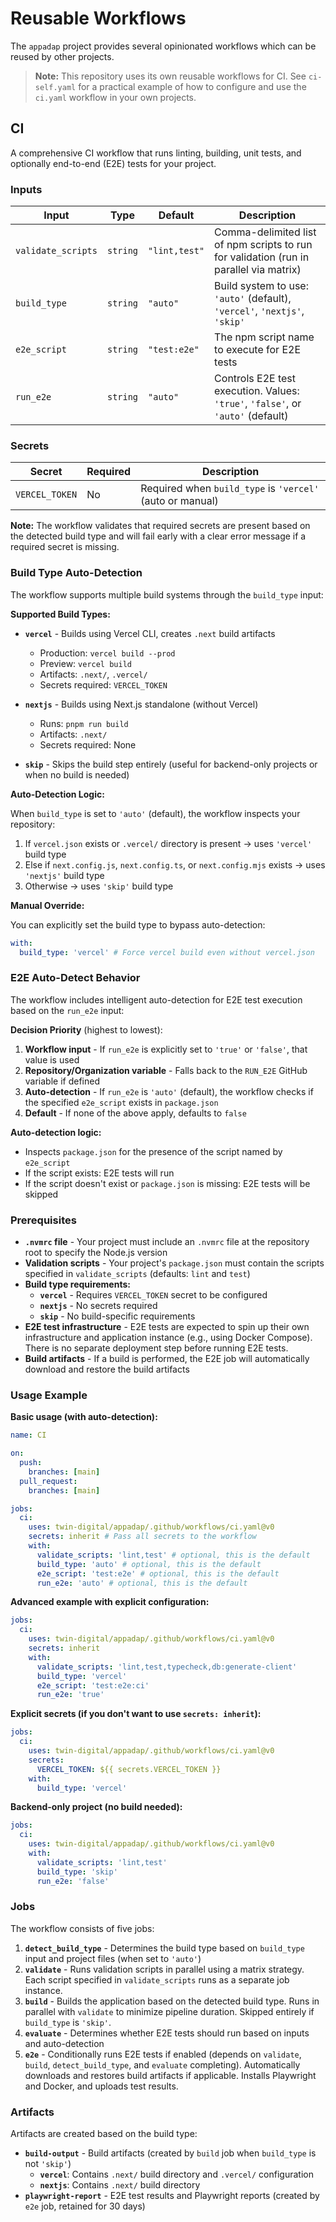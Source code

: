 # Reusable Workflows

The `appadap` project provides several opinionated workflows which can be reused by other projects.

> **Note:** This repository uses its own reusable workflows for CI. See `ci-self.yaml` for a practical example of how to configure and use the `ci.yaml` workflow in your own projects.

## CI

A comprehensive CI workflow that runs linting, building, unit tests, and optionally end-to-end (E2E) tests for your project.

### Inputs

| Input              | Type     | Default       | Description                                                                            |
| ------------------ | -------- | ------------- | -------------------------------------------------------------------------------------- |
| `validate_scripts` | `string` | `"lint,test"` | Comma-delimited list of npm scripts to run for validation (run in parallel via matrix) |
| `build_type`       | `string` | `"auto"`      | Build system to use: `'auto'` (default), `'vercel'`, `'nextjs'`, `'skip'`              |
| `e2e_script`       | `string` | `"test:e2e"`  | The npm script name to execute for E2E tests                                           |
| `run_e2e`          | `string` | `"auto"`      | Controls E2E test execution. Values: `'true'`, `'false'`, or `'auto'` (default)        |

### Secrets

| Secret         | Required | Description                                               |
| -------------- | -------- | --------------------------------------------------------- |
| `VERCEL_TOKEN` | No       | Required when `build_type` is `'vercel'` (auto or manual) |

**Note:** The workflow validates that required secrets are present based on the detected build type and will fail early with a clear error message if a required secret is missing.

### Build Type Auto-Detection

The workflow supports multiple build systems through the `build_type` input:

**Supported Build Types:**

- **`vercel`** - Builds using Vercel CLI, creates `.next` build artifacts
  - Production: `vercel build --prod`
  - Preview: `vercel build`
  - Artifacts: `.next/`, `.vercel/`
  - Secrets required: `VERCEL_TOKEN`

- **`nextjs`** - Builds using Next.js standalone (without Vercel)
  - Runs: `pnpm run build`
  - Artifacts: `.next/`
  - Secrets required: None

- **`skip`** - Skips the build step entirely (useful for backend-only projects or when no build is needed)

**Auto-Detection Logic:**

When `build_type` is set to `'auto'` (default), the workflow inspects your repository:

1. If `vercel.json` exists or `.vercel/` directory is present → uses `'vercel'` build type
2. Else if `next.config.js`, `next.config.ts`, or `next.config.mjs` exists → uses `'nextjs'` build type
3. Otherwise → uses `'skip'` build type

**Manual Override:**

You can explicitly set the build type to bypass auto-detection:

```yaml
with:
  build_type: 'vercel' # Force vercel build even without vercel.json
```

### E2E Auto-Detect Behavior

The workflow includes intelligent auto-detection for E2E test execution based on the `run_e2e` input:

**Decision Priority** (highest to lowest):

1. **Workflow input** - If `run_e2e` is explicitly set to `'true'` or `'false'`, that value is used
2. **Repository/Organization variable** - Falls back to the `RUN_E2E` GitHub variable if defined
3. **Auto-detection** - If `run_e2e` is `'auto'` (default), the workflow checks if the specified `e2e_script` exists in `package.json`
4. **Default** - If none of the above apply, defaults to `false`

**Auto-detection logic:**

- Inspects `package.json` for the presence of the script named by `e2e_script`
- If the script exists: E2E tests will run
- If the script doesn't exist or `package.json` is missing: E2E tests will be skipped

### Prerequisites

- **`.nvmrc` file** - Your project must include an `.nvmrc` file at the repository root to specify the Node.js version
- **Validation scripts** - Your project's `package.json` must contain the scripts specified in `validate_scripts` (defaults: `lint` and `test`)
- **Build type requirements:**
  - **`vercel`** - Requires `VERCEL_TOKEN` secret to be configured
  - **`nextjs`** - No secrets required
  - **`skip`** - No build-specific requirements
- **E2E test infrastructure** - E2E tests are expected to spin up their own infrastructure and application instance (e.g., using Docker Compose). There is no separate deployment step before running E2E tests.
- **Build artifacts** - If a build is performed, the E2E job will automatically download and restore the build artifacts

### Usage Example

**Basic usage (with auto-detection):**

```yaml
name: CI

on:
  push:
    branches: [main]
  pull_request:
    branches: [main]

jobs:
  ci:
    uses: twin-digital/appadap/.github/workflows/ci.yaml@v0
    secrets: inherit # Pass all secrets to the workflow
    with:
      validate_scripts: 'lint,test' # optional, this is the default
      build_type: 'auto' # optional, this is the default
      e2e_script: 'test:e2e' # optional, this is the default
      run_e2e: 'auto' # optional, this is the default
```

**Advanced example with explicit configuration:**

```yaml
jobs:
  ci:
    uses: twin-digital/appadap/.github/workflows/ci.yaml@v0
    secrets: inherit
    with:
      validate_scripts: 'lint,test,typecheck,db:generate-client'
      build_type: 'vercel'
      e2e_script: 'test:e2e:ci'
      run_e2e: 'true'
```

**Explicit secrets (if you don't want to use `secrets: inherit`):**

```yaml
jobs:
  ci:
    uses: twin-digital/appadap/.github/workflows/ci.yaml@v0
    secrets:
      VERCEL_TOKEN: ${{ secrets.VERCEL_TOKEN }}
    with:
      build_type: 'vercel'
```

**Backend-only project (no build needed):**

```yaml
jobs:
  ci:
    uses: twin-digital/appadap/.github/workflows/ci.yaml@v0
    with:
      validate_scripts: 'lint,test'
      build_type: 'skip'
      run_e2e: 'false'
```

### Jobs

The workflow consists of five jobs:

1. **`detect_build_type`** - Determines the build type based on `build_type` input and project files (when set to `'auto'`)
2. **`validate`** - Runs validation scripts in parallel using a matrix strategy. Each script specified in `validate_scripts` runs as a separate job instance.
3. **`build`** - Builds the application based on the detected build type. Runs in parallel with `validate` to minimize pipeline duration. Skipped entirely if `build_type` is `'skip'`.
4. **`evaluate`** - Determines whether E2E tests should run based on inputs and auto-detection
5. **`e2e`** - Conditionally runs E2E tests if enabled (depends on `validate`, `build`, `detect_build_type`, and `evaluate` completing). Automatically downloads and restores build artifacts if applicable. Installs Playwright and Docker, and uploads test results.

### Artifacts

Artifacts are created based on the build type:

- **`build-output`** - Build artifacts (created by `build` job when `build_type` is not `'skip'`)
  - **`vercel`**: Contains `.next/` build directory and `.vercel/` configuration
  - **`nextjs`**: Contains `.next/` build directory
- **`playwright-report`** - E2E test results and Playwright reports (created by `e2e` job, retained for 30 days)
